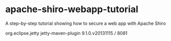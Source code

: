 apache-shiro-webapp-tutorial
============================

A step-by-step tutorial showing how to secure a web app with Apache Shiro



 <groupId>org.eclipse.jetty</groupId>
    <artifactId>jetty-maven-plugin</artifactId>
    <version>9.1.0.v20131115</version>
    <configuration>
        <webApp>
            <contextPath>/</contextPath>
        </webApp>
		<httpConnector>
			<port>8081</port>
		</httpConnector>
    </configuration>